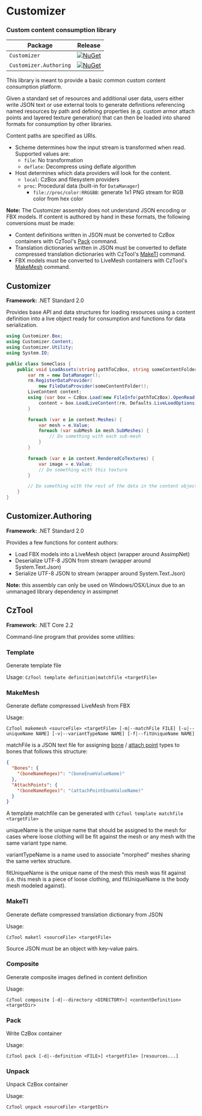# Customizer
### Custom content consumption library

| Package                | Release |
|------------------------|---------|
| `Customizer`           | [![NuGet](https://img.shields.io/nuget/v/Customizer.svg)](https://www.nuget.org/packages/Customizer/) |
| `Customizer.Authoring` | [![NuGet](https://img.shields.io/nuget/v/Customizer.Authoring.svg)](https://www.nuget.org/packages/Customizer.Authoring/) |

This library is meant to provide a basic common custom content consumption platform.

Given a standard set of resources and additional user data, users either write JSON text or use external tools to generate definitions referencing named resources by path and defining properties (e.g. custom armor attach points and layered texture generation) that can then be loaded into shared formats for consumption by other libraries.

Content paths are specified as URIs.

* Scheme determines how the input stream is transformed when read. Supported values are:
  - `file`: No transformation
  - `deflate`: Decompress using deflate algorithm
* Host determines which data providers will look for the content.
  - `local`: CzBox and filesystem providers
  - `proc`: Procedural data (built-in for `DataManager`)
    - `file://proc/color:RRGGBB`: generate 1x1 PNG stream for RGB color from hex color

**Note:** The Customizer assembly does not understand JSON encoding or FBX models. If content is authored by hand in these formats, the following conversions must be made:
* Content definitions written in JSON must be converted to CzBox containers with CzTool's [Pack](#Pack) command.
* Translation dictionaries written in JSON must be converted to deflate compressed translation dictionaries with CzTool's [MakeTl](#MakeTl) command.
* FBX models must be converted to LiveMesh containers with CzTool's [MakeMesh](#MakeMesh) command.

## Customizer

**Framework:** .NET Standard 2.0

Provides base API and data structures for loading resources using a content definition into a live object ready for consumption and functions for data serialization.

```csharp
using Customizer.Box;
using Customizer.Content;
using Customizer.Utility;
using System.IO;

public class SomeClass {
    public void LoadAssets(string pathToCzBox, string someContentFolder) {
        var rm = new DataManager();
        rm.RegisterDataProvider(
            new FileDataProvider(someContentFolder));
        LiveContent content;
        using (var box = CzBox.Load(new FileInfo(pathToCzBox).OpenRead())) {
            content = box.LoadLiveContent(rm, Defaults.LiveLoadOptions);
        }

        foreach (var e in content.Meshes) {
            var mesh = e.Value;
            foreach (var subMesh in mesh.SubMeshes) {
                // Do something with each sub-mesh
            }
        }

        foreach (var e in content.RenderedCoTextures) {
            var image = e.Value;
            // Do something with this texture
        }

        // Do something with the rest of the data in the content object
    }
}
```

## Customizer.Authoring

**Framework:** .NET Standard 2.0

Provides a few functions for content authors:
* Load FBX models into a LiveMesh object (wrapper around AssimpNet)
* Deserialize UTF-8 JSON from stream (wrapper around System.Text.Json)
* Serialize UTF-8 JSON to stream (wrapper around System.Text.Json)

**Note:** this assembly can only be used on Windows/OSX/Linux due to an unmanaged library dependency in assimpnet

## CzTool

**Framework:** .NET Core 2.2

Command-line program that provides some utilities:

### Template

Generate template file

Usage: `CzTool template definition|matchfile <targetFile>`

### MakeMesh

Generate deflate compressed LiveMesh from FBX

Usage:

`CzTool makemesh <sourceFile> <targetFile> [-m|--matchFile FILE] [-u|--uniqueName NAME] [-v|--variantTypeName NAME] [-f|--fitUniqueName NAME]`

matchFile is a JSON text file for assigning [bone](Customizer/Modeling/BoneType.cs) / [attach point](Customizer/Modeling/AttachPointType.cs) types to bones that follows this structure:

```json
{
  "Bones": {
    "(boneNameRegex)": "(boneEnumValueName)"
  },
  "AttachPoints": {
    "(boneNameRegex)": "(attachPointEnumValueName)"
  }
}
```
A template matchfile can be generated with `CzTool template matchfile <targetFile>`

uniqueName is the unique name that should be assigned to the mesh for cases where loose clothing will be fit against the mesh or any mesh with the same variant type name.

variantTypeName is a name used to associate "morphed" meshes sharing the same vertex structure.

fitUniqueName is the unique name of the mesh this mesh was fit against (i.e. this mesh is a piece of loose clothing, and fitUniqueName is the body mesh modeled against).

### MakeTl

Generate deflate compressed translation dictionary from JSON

Usage:

`CzTool maketl <sourceFile> <targetFile>`

Source JSON must be an object with key-value pairs.

### Composite

Generate composite images defined in content definition

Usage:

`CzTool composite [-d|--directory <DIRECTORY>] <contentDefinition> <targetDir>`

### Pack

Write CzBox container

Usage:

`CzTool pack [-d|--definition <FILE>] <targetFile> [resources...]`

### Unpack

Unpack CzBox container

Usage:

`CzTool unpack <sourceFile> <targetDir>`
